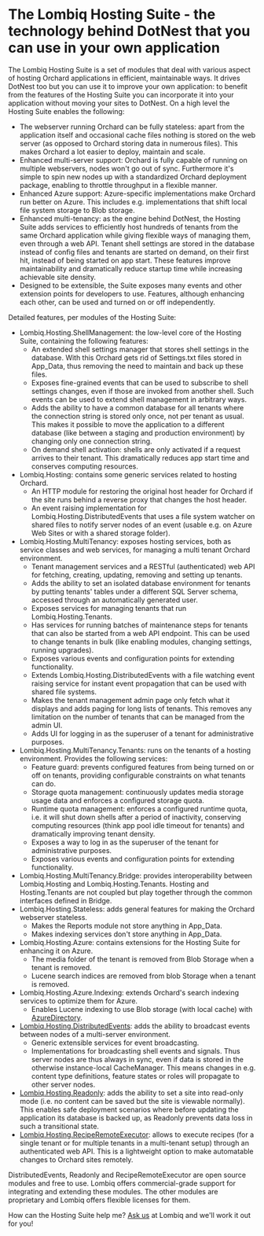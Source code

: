 # The Lombiq Hosting Suite - the technology behind DotNest that you can use in your own application



The Lombiq Hosting Suite is a set of modules that deal with various aspect of hosting Orchard applications in efficient, maintainable ways. It drives DotNest too but you can use it to improve your own application: to benefit from the features of the Hosting Suite you can incorporate it into your application without moving your sites to DotNest. On a high level the Hosting Suite enables the following:

- The webserver running Orchard can be fully stateless: apart from the application itself and occasional cache files nothing is stored on the web server (as opposed to Orchard storing data in numerous files). This makes Orchard a lot easier to deploy, maintain and scale.
- Enhanced multi-server support: Orchard is fully capable of running on multiple webservers, nodes won't go out of sync. Furthermore it's simple to spin new nodes up with a standardized Orchard deployment package, enabling to throttle throughput in a flexible manner.
- Enhanced Azure support: Azure-specific implementations make Orchard run better on Azure. This includes e.g. implementations that shift local file system storage to Blob storage.
- Enhanced multi-tenancy: as the engine behind DotNest, the Hosting Suite adds services to efficiently host hundreds of tenants from the same Orchard application while giving flexible ways of managing them, even through a web API. Tenant shell settings are stored in the database instead of config files and tenants are started on demand, on their first hit, instead of being started on app start. These features improve maintainability and dramatically reduce startup time while increasing achievable site density.
- Designed to be extensible, the Suite exposes many events and other extension points for developers to use. Features, although enhancing each other, can be used and turned on or off independently.

Detailed features, per modules of the Hosting Suite:

- Lombiq.Hosting.ShellManagement: the low-level core of the Hosting Suite, containing the following features:
    - An extended shell settings manager that stores shell settings in the database. With this Orchard gets rid of Settings.txt files stored in App_Data, thus removing the need to maintain and back up these files.
    - Exposes fine-grained events that can be used to subscribe to shell settings changes, even if those are invoked from another shell. Such events can be used to extend shell management in arbitrary ways.
    - Adds the ability to have a common database for all tenants where the connection string is stored only once, not per tenant as usual. This makes it possible to move the application to a different database (like between a staging and production environment) by changing only one connection string.
    - On demand shell activation: shells are only activated if a request arrives to their tenant. This dramatically reduces app start time and conserves computing resources.
- Lombiq.Hosting: contains some generic services related to hosting Orchard.
	- An HTTP module for restoring the original host header for Orchard if the site runs behind a reverse proxy that changes the host header.
	- An event raising implementation for Lombiq.Hosting.DistributedEvents that uses a file system watcher on shared files to notify server nodes of an event (usable e.g. on Azure Web Sites or with a shared storage folder).
- Lombiq.Hosting.MultiTenancy: exposes hosting services, both as service classes and web services, for managing a multi tenant Orchard environment.
    - Tenant management services and a RESTful (authenticated) web API for fetching, creating, updating, removing and setting up tenants.
    - Adds the ability to set an isolated database environment for tenants by putting tenants' tables under a different SQL Server schema, accessed through an automatically generated user.
    - Exposes services for managing tenants that run Lombiq.Hosting.Tenants.
    - Has services for running batches of maintenance steps for tenants that can also be started from a web API endpoint. This can be used to change tenants in bulk (like enabling modules, changing settings, running upgrades).
    - Exposes various events and configuration points for extending functionality.
    - Extends Lombiq.Hosting.DistributedEvents with a file watching event raising service for instant event propagation that can be used with shared file systems.
    - Makes the tenant management admin page only fetch what it displays and adds paging for long lists of tenants. This removes any limitation on the number of tenants that can be managed from the admin UI.
    - Adds UI for logging in as the superuser of a tenant for administrative purposes.
- Lombiq.Hosting.MultiTenancy.Tenants: runs on the tenants of a hosting environment. Provides the following services:
    - Feature guard: prevents configured features from being turned on or off on tenants, providing configurable constraints on what tenants can do.
    - Storage quota management: continuously updates media storage usage data and enforces a configured storage quota.
    - Runtime quota management: enforces a configured runtime quota, i.e. it will shut down shells after a period of inactivity, conserving computing resources (think app pool idle timeout for tenants) and dramatically improving tenant density.
    - Exposes a way to log in as the superuser of the tenant for administrative purposes.
    - Exposes various events and configuration points for extending functionality.
- Lombiq.Hosting.MultiTenancy.Bridge: provides interoperability between Lombiq.Hosting and Lombiq.Hosting.Tenants. Hosting and Hosting.Tenants are not coupled but play together through the common interfaces defined in Bridge.
- Lombiq.Hosting.Stateless: adds general features for making the Orchard webserver stateless.
    - Makes the Reports module not store anything in App\_Data.
    - Makes indexing services don't store anything in App\_Data.
- Lombiq.Hosting.Azure: contains extensions for the Hosting Suite for enhancing it on Azure.
    - The media folder of the tenant is removed from Blob Storage when a tenant is removed.
    - Lucene search indices are removed from blob Storage when a tenant is removed.
- Lombiq.Hosting.Azure.Indexing: extends Orchard's search indexing services to optimize them for Azure.
    - Enables Lucene indexing to use Blob storage (with local cache) with [AzureDirectory](https://github.com/richorama/AzureDirectory).
- [Lombiq.Hosting.DistributedEvents](https://orcharddistributedevents.codeplex.com/): adds the ability to broadcast events between nodes of a multi-server environment.
    - Generic extensible services for event broadcasting.
    - Implementations for broadcasting shell events and signals. Thus server nodes are thus always in sync, even if data is stored in the otherwise instance-local CacheManager. This means changes in e.g. content type definitions, feature states or roles will propagate to other server nodes.
- [Lombiq.Hosting.Readonly](http://orchardreadonly.codeplex.com/): adds the ability to set a site into read-only mode (i.e. no content can be saved but the site is viewable normally). This enables safe deployment scenarios where before updating the application its database is backed up, as Readonly prevents data loss in such a transitional state.
- [Lombiq.Hosting.RecipeRemoteExecutor](http://reciperemoteexecutor.codeplex.com/): allows to execute recipes (for a single tenant or for multiple tenants in a multi-tenant setup) through an authenticated web API. This is a lightweight option to make automatable changes to Orchard sites remotely.

DistributedEvents, Readonly and RecipeRemoteExecutor are open source modules and free to use. Lombiq offers commercial-grade support for integrating and extending these modules. The other modules are proprietary and Lombiq offers flexible licenses for them.

How can the Hosting Suite help me? [Ask us](http://lombiq.com/contact-us) at Lombiq and we'll work it out for you!
